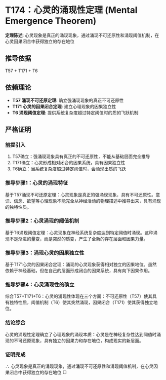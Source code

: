 # T174：心灵的涌现性定理 (Mental Emergence Theorem)

**定理陈述**: 心灵现象是真正的涌现现象，通过涌现不可还原性和涌现阈值机制，在心灵因果闭合中获得独立的存在地位

## 推导依据
T57 + T171 + T6

## 依赖理论
- **T57 涌现不可还原定理**: 确立强涌现现象的真正不可还原性
- **T171 心灵的因果闭合定理**: 建立心理现象的因果独立性
- **T6 涌现阈值定理**: 提供系统复杂度超过特定阈值时的质的飞跃机制

## 严格证明

### 前提引入
1. T57确立：强涌现现象具有真正的不可还原性，不能从基础层面完全推导
2. T171确立：心灵形成相对闭合的因果系统，具有因果独立性
3. T6确立：当系统复杂度超过特定阈值时，会涌现出质的飞跃

### 推导步骤1：心灵的涌现特征
基于T57涌现不可还原定理：心灵现象是真正的强涌现现象，具有不可还原性。意识、信念、欲望等心理现象不能完全从神经活动的物理描述中推导出来，具有涌现的独特性质。

### 推导步骤2：心灵涌现的阈值机制
基于T6涌现阈值定理：心灵现象在神经系统复杂度达到特定阈值时涌现。这种涌现不是渐进的量变，而是突然的质变，产生了全新的存在层面和因果力量。

### 推导步骤3：涌现心灵的因果独立性
基于T171心灵的因果闭合定理：涌现的心灵现象获得相对独立的因果地位。虽然依赖于神经基础，但在自己的层面形成闭合的因果系统，具有向下因果作用。

### 推导步骤4：心灵涌现性的确立
综合T57+T171+T6：心灵的涌现性体现在三个方面：不可还原性（T57）使其具有独特性质，阈值机制（T6）使其突然涌现，因果闭合（T171）使其获得独立地位。

### 结论综合
心灵的涌现性定理确立了心理现象的涌现本质：心灵是在神经复杂性达到阈值时涌现的不可还原现象，具有独立的因果力和存在地位，构成现实的新层面。

### 证明完成
∴ 心灵现象是真正的涌现现象，通过涌现不可还原性和涌现阈值机制，在心灵因果闭合中获得独立的存在地位 □